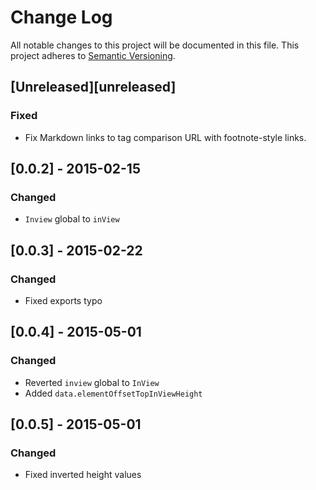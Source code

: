 # Change Log
All notable changes to this project will be documented in this file.
This project adheres to [Semantic Versioning](http://semver.org/).

## [Unreleased][unreleased]
### Fixed
- Fix Markdown links to tag comparison URL with footnote-style links.

## [0.0.2] - 2015-02-15
### Changed
- `Inview` global to `inView`

## [0.0.3] - 2015-02-22
### Changed
- Fixed exports typo

## [0.0.4] - 2015-05-01
### Changed
- Reverted `inview` global to `InView`
- Added `data.elementOffsetTopInViewHeight`

## [0.0.5] - 2015-05-01
### Changed
- Fixed inverted height values
